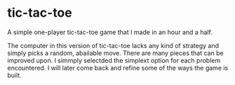 # tic-tac-toe
A simple one-player tic-tac-toe game that I made in an hour and a half.


The computer in this version of tic-tac-toe lacks any kind of strategy and simply picks a random, abailable move. There are many pieces that can be improved upon. I simmply selectded the simplext option for each problem encountered. I will later come back and refine some of the ways the game is built.
